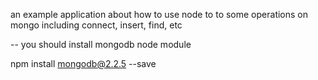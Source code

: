 
an example application about how to use node to to some operations on mongo including connect, insert, find, etc


-- you should install mongodb node module

npm install mongodb@2.2.5 --save